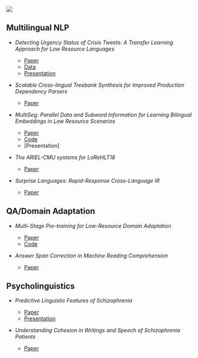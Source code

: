 ![](https://github.com/niless/niless.github.io/blob/main/images/IMG_5215.png)

## Multilingual NLP

* *Detecting Urgency Status of Crisis Tweets: A Transfer Learning Approach for Low Resource Languages*

    * [Paper](https://www.aclweb.org/anthology/2020.coling-main.414/)
    * [Data](https://github.com/niless/urgency)
    * [Presentation](https://www.slideshare.net/efsunselin/detecting-urgency-status-of-crisis-tweets-a-transfer-learning-approach-for-low-resource-languages)

* *Scalable Cross-lingual Treebank Synthesis for Improved Production Dependency Parsers*
    * [Paper](https://www.aclweb.org/anthology/2020.coling-industry.16/)

* *MultiSeg: Parallel Data and Subword Information for Learning Bilingual Embeddings in Low Resource Scenarios*
    * [Paper](https://www.aclweb.org/anthology/2020.sltu-1.13/)
    * [Code](https://github.com/vishalanand/MultiSeg)
    * [Presentation]

* *The ARIEL-CMU systems for LoReHLT18*
    * [Paper](https://arxiv.org/abs/1902.08899)

* *Surprise Languages: Rapid-Response Cross-Language IR*
    * [Paper](https://terpconnect.umd.edu/~oard/pdf/evia19.pdf)

## QA/Domain Adaptation
* *Multi-Stage Pre-training for Low-Resource Domain Adaptation*
    * [Paper](https://www.aclweb.org/anthology/2020.emnlp-main.440/)
    * [Code](https://github.com/IBM/techqa/tree/master/synthetic)

* *Answer Span Correction in Machine Reading Comprehension*
    * [Paper](https://www.aclweb.org/anthology/2020.findings-emnlp.226.pdf)

## Psycholinguistics

* *Predictive Linguistic Features of Schizophrenia*
    * [Paper](https://www.aclweb.org/anthology/S17-1028/)
    * [Presentation](https://www.slideshare.net/efsunselin/predictive-linguistic-features-of-schizophrenia)

* *Understanding Cohesion in Writings and Speech of Schizophrenia Patients*
    * [Paper](https://ieeexplore.ieee.org/document/8999111)
